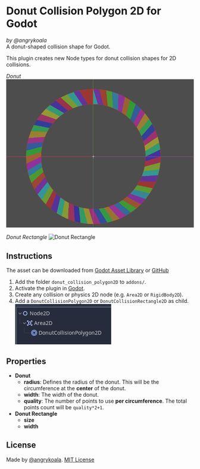 # Donut Collision Polygon 2D for Godot
_by @angrykoala_    
A donut-shaped collision shape for Godot.

This plugin creates new Node types for donut collision shapes for 2D collisions.

_Donut_
![Donut Example](screenshots/donut_example.png)

_Donut Rectangle_
![Donut Rectangle](screenshots/donut_rectangle_example.png)

## Instructions
The asset can be downloaded from [Godot Asset Library](https://godotengine.org/asset-library/asset/1087) or [GitHub](https://github.com/angrykoala/godot-donut-collision-polygon-2d)

1. Add the folder `donut_collision_polygon2D` to `addons/`.
2. Activate the plugin in [Godot](https://docs.godotengine.org/en/stable/tutorials/plugins/editor/installing_plugins.html).
3. Create any collision or physics 2D node (e.g. `Area2D` or `RigidBody2D`).
4. Add a `DonutCollisionPolygon2D` or `DonutCollisionRectangle2D` as child. 
![Tree Example](screenshots/tree_example.png)

## Properties

* **Donut**
  * **radius**: Defines the radius of the donut. This will be the circumference at the **center** of the donut.
  * **width**: The width of the donut.
  * **quality**: The number of points to use **per circumference**. The total points count will be `quality*2+1`. 
* **Donut Rectangle**
  * **size**
  * **width**

## License
Made by [@angrykoala](https://github.com/angrykoala). [MIT License](LICENSE)
